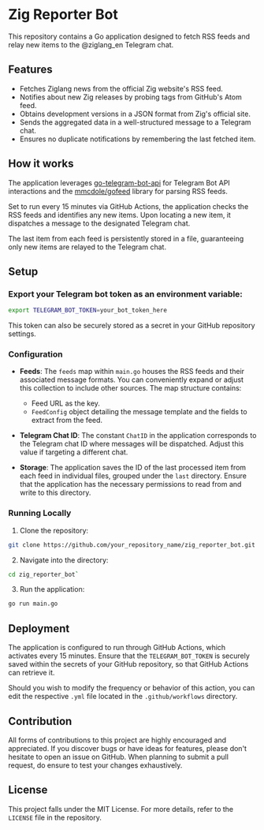 # Zig Reporter Bot

This repository contains a Go application designed to fetch RSS feeds and relay new items to the @ziglang_en Telegram chat.

## Features

- Fetches Ziglang news from the official Zig website's RSS feed.
- Notifies about new Zig releases by probing tags from GitHub's Atom feed.
- Obtains development versions in a JSON format from Zig's official site.
- Sends the aggregated data in a well-structured message to a Telegram chat.
- Ensures no duplicate notifications by remembering the last fetched item.

## How it works

The application leverages [go-telegram-bot-api](https://github.com/go-telegram-bot-api/telegram-bot-api) for Telegram Bot API interactions and the [mmcdole/gofeed](https://github.com/mmcdole/gofeed) library for parsing RSS feeds.

Set to run every 15 minutes via GitHub Actions, the application checks the RSS feeds and identifies any new items. Upon locating a new item, it dispatches a message to the designated Telegram chat. 

The last item from each feed is persistently stored in a file, guaranteeing only new items are relayed to the Telegram chat.

## Setup

 ### Export your Telegram bot token as an environment variable:

```bash
export TELEGRAM_BOT_TOKEN=your_bot_token_here
```
This token can also be securely stored as a secret in your GitHub repository settings.

### Configuration

- **Feeds**: The `feeds` map within `main.go` houses the RSS feeds and their associated message formats. You can conveniently expand or adjust this collection to include other sources. The map structure contains:
  - Feed URL as the key.
  - `FeedConfig` object detailing the message template and the fields to extract from the feed.
  
- **Telegram Chat ID**: The constant `ChatID` in the application corresponds to the Telegram chat ID where messages will be dispatched. Adjust this value if targeting a different chat.

- **Storage**: The application saves the ID of the last processed item from each feed in individual files, grouped under the `last` directory. Ensure that the application has the necessary permissions to read from and write to this directory.

### Running Locally

1. Clone the repository:
```bash
git clone https://github.com/your_repository_name/zig_reporter_bot.git
```
2. Navigate into the directory:
```bash
cd zig_reporter_bot`
```
3. Run the application:
```bash
go run main.go
```

## Deployment

The application is configured to run through GitHub Actions, which activates every 15 minutes. Ensure that the `TELEGRAM_BOT_TOKEN` is securely saved within the secrets of your GitHub repository, so that GitHub Actions can retrieve it.

Should you wish to modify the frequency or behavior of this action, you can edit the respective `.yml` file located in the `.github/workflows` directory.

## Contribution

All forms of contributions to this project are highly encouraged and appreciated. If you discover bugs or have ideas for features, please don't hesitate to open an issue on GitHub. When planning to submit a pull request, do ensure to test your changes exhaustively.

## License

This project falls under the MIT License. For more details, refer to the `LICENSE` file in the repository.
